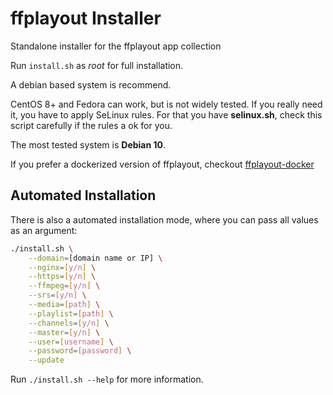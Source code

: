 # ffplayout Installer
Standalone installer for the ffplayout app collection

Run `install.sh` as *root* for full installation.

A debian based system is recommend.

CentOS 8+ and Fedora can work, but is not widely tested. If you really need it, you have to apply SeLinux rules. For that you have **selinux.sh**, check this script carefully if the rules a ok for you.

The most tested system is **Debian 10**.

If you prefer a dockerized version of ffplayout, checkout [ffplayout-docker](https://github.com/ffplayout/ffplayout-docker)

## Automated Installation
There is also a automated installation mode, where you can pass all values as an argument:

```bash
./install.sh \
    --domain=[domain name or IP] \
    --nginx=[y/n] \
    --https=[y/n] \
    --ffmpeg=[y/n] \
    --srs=[y/n] \
    --media=[path] \
    --playlist=[path] \
    --channels=[y/n] \
    --master=[y/n] \
    --user=[username] \
    --password=[password] \
    --update
```

Run `./install.sh --help` for more information.
